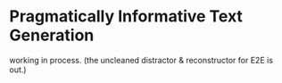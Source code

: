 # Pragmatically Informative Text Generation


working in process. (the uncleaned distractor & reconstructor for E2E is out.)
